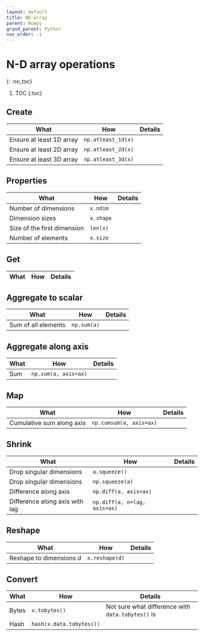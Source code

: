 ```yaml
---
layout: default
title: ND-array
parent: Numpy
grand_parent: Python
nav_order: -1
---
```


# N-D array operations
{: .no_toc}

1. TOC
{:toc}

## Create

| What | How | Details |
|---|---|---|
| Ensure at least 1D array | `np.atleast_1d(x)` | |
| Ensure at least 2D array | `np.atleast_2d(x)` | |
| Ensure at least 3D array | `np.atleast_3d(x)` | |

## Properties

| What | How | Details |
|---|---|---|
| Number of dimensions | `x.ndim` | |
| Dimension sizes | `x.shape` | |
| Size of the first dimension | `len(x)` | |
| Number of elements | `x.size` | |

## Get

| What | How | Details |
|---|---|---|

## Aggregate to scalar

| What | How | Details |
|---|---|---|
| Sum of all elements | `np.sum(a)` | |

## Aggregate along axis

| What | How | Details |
|---|---|---|
| Sum | `np.sum(a, axis=ax)` | |

## Map

| What | How | Details |
|---|---|---|
| Cumulative sum along axis | `np.cumsum(a, axis=ax)` | |

## Shrink

| What | How | Details |
|---|---|---|
| Drop singular dimensions | `a.squeeze()` | |
| Drop singular dimensions | `np.squeeze(a)` | |
| Difference along axis | `np.diff(a, axis=ax)` | |
| Difference along axis with lag | `np.diff(a, n=lag, axis=ax)` | |

## Reshape

| What | How | Details |
|---|---|---|
| Reshape to dimensions _d_ | `x.reshape(d)` |  

## Convert

| What | How | Details |
|---|---|---|
| Bytes | `x.tobytes()` | Not sure what difference with `data.tobytes()` is |
| Hash | `hash(x.data.tobytes())` | |

